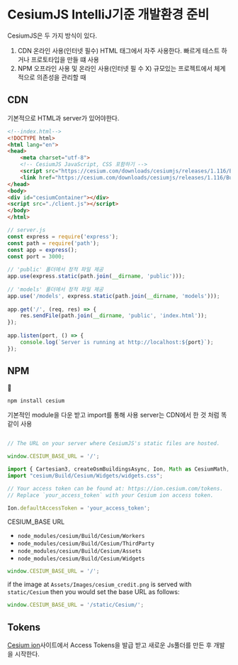 #  CesiumJS IntelliJ기준 개발환경 준비


CesiumJS은 두 가지 방식이 있다.
1. CDN
   온라인 사용(인터넷 필수)
   HTML 태그에서 자주 사용한다. 
   빠르게 테스트 하거나 프로토타입을 만들 떄 사용
2. NPM
   오프라인 사용 및 온라인 사용(인터넷 필 수 X)
   규모있는 프로젝트에서 체계적으로 의존성을 관리할 때

## CDN
기본적으로 HTML과 server가 있어야한다.

```html
<!--index.html-->
<!DOCTYPE html>  
<html lang="en">  
<head>  
    <meta charset="utf-8">  
    <!-- CesiumJS JavaScript, CSS 포함하기 -->  
    <script src="https://cesium.com/downloads/cesiumjs/releases/1.116/Build/Cesium/Cesium.js"></script>  
    <link href="https://cesium.com/downloads/cesiumjs/releases/1.116/Build/Cesium/Widgets/widgets.css" rel="stylesheet">  
</head>  
<body>  
<div id="cesiumContainer"></div>  
<script src="./client.js"></script>  
</body>  
</html>
```

```js
// server.js  
const express = require('express');  
const path = require('path');  
const app = express();  
const port = 3000;  
  
// 'public' 폴더에서 정적 파일 제공  
app.use(express.static(path.join(__dirname, 'public')));  
  
// 'models' 풀더에서 정적 파일 제공  
app.use('/models', express.static(path.join(__dirname, 'models')));  
  
app.get('/', (req, res) => {  
    res.sendFile(path.join(__dirname, 'public', 'index.html'));  
});  
  
app.listen(port, () => {  
    console.log(`Server is running at http://localhost:${port}`);   
});
```


## NPM

```
npm install cesium
```

기본적인 module을 다운 받고 import를 통해 사용
server는 CDN에서 한 것 처럼 똑같이 사용

```javascript

// The URL on your server where CesiumJS's static files are hosted. 

window.CESIUM_BASE_URL = '/'; 

import { Cartesian3, createOsmBuildingsAsync, Ion, Math as CesiumMath, Terrain, Viewer } from 'cesium'; 
import "cesium/Build/Cesium/Widgets/widgets.css"; 

// Your access token can be found at: https://ion.cesium.com/tokens. 
// Replace `your_access_token` with your Cesium ion access token. 

Ion.defaultAccessToken = 'your_access_token'; 
```

CESIUM_BASE URL
- `node_modules/cesium/Build/Cesium/Workers`
- `node_modules/cesium/Build/Cesium/ThirdParty`
- `node_modules/cesium/Build/Cesium/Assets`
- `node_modules/cesium/Build/Cesium/Widgets`

```javascript
window.CESIUM_BASE_URL = '/'; 
```


if the image at ` Assets/Images/cesium_credit.png ` is served with `static/Cesium`
then you would set the base URL as follows:
```javascript
window.CESIUM_BASE_URL = '/static/Cesium/'; 
```


## Tokens

[Cesium ion](https://ion.cesium.com/tokens?page=1)사이트에서 Access Tokens을 발급 받고 새로운 Js풀더를 만든 후 개발을 시작한다.
